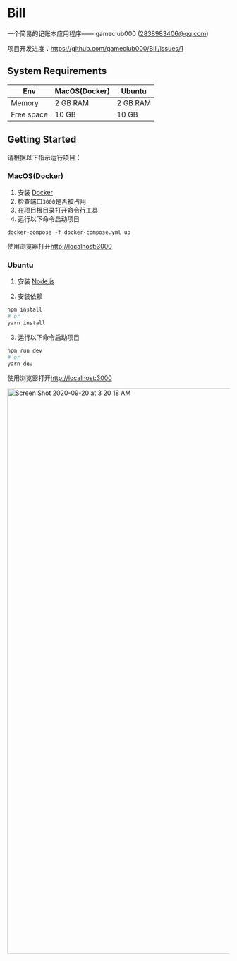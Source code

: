 # Bill

一个简易的记账本应用程序—— gameclub000 (2838983406@qq.com)

项目开发进度：https://github.com/gameclub000/Bill/issues/1

## System Requirements

|Env| MacOS(Docker) | Ubuntu |
| ------ | ------ |------ |
|Memory|2 GB RAM|2 GB RAM|
|Free space|10 GB|10 GB|

## Getting Started

请根据以下指示运行项目：

### MacOS(Docker)

1. 安装 [Docker](https://docs.docker.com/get-docker/)
2. 检查端口`3000`是否被占用
3. 在项目根目录打开命令行工具
4. 运行以下命令启动项目
```shell
docker-compose -f docker-compose.yml up
```

使用浏览器打开[http://localhost:3000](http://localhost:3000)

### Ubuntu

1. 安装 [Node.js](https://nodejs.org/en/download/)

2. 安装依赖

```bash
npm install
# or
yarn install
```
3. 运行以下命令启动项目

```bash
npm run dev
# or
yarn dev
```

使用浏览器打开[http://localhost:3000](http://localhost:3000)


<img width="1280" alt="Screen Shot 2020-09-20 at 3 20 18 AM" src="https://user-images.githubusercontent.com/53006892/93687405-41210700-faf0-11ea-9c1e-cd662dbc7e29.png">
